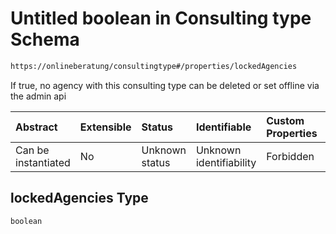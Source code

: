 # Untitled boolean in Consulting type Schema

```txt
https://onlineberatung/consultingtype#/properties/lockedAgencies
```

If true, no agency with this consulting type can be deleted or set offline via the admin api

| Abstract            | Extensible | Status         | Identifiable            | Custom Properties | Additional Properties | Access Restrictions | Defined In                                                           |
| :------------------ | :--------- | :------------- | :---------------------- | :---------------- | :-------------------- | :------------------ | :------------------------------------------------------------------- |
| Can be instantiated | No         | Unknown status | Unknown identifiability | Forbidden         | Allowed               | none                | [consulting-type.json*](consulting-type.json "open original schema") |

## lockedAgencies Type

`boolean`
